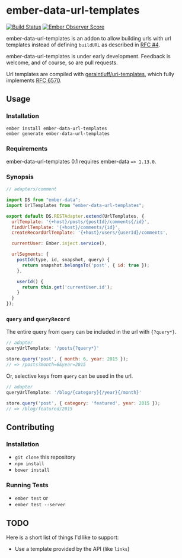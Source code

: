 # ember-data-url-templates

[![Build Status](https://travis-ci.org/amiel/ember-data-url-templates.svg)](https://travis-ci.org/amiel/ember-data-url-templates)
[![Ember Observer Score](http://emberobserver.com/badges/ember-data-url-templates.svg)](http://emberobserver.com/addons/ember-data-url-templates)

ember-data-url-templates is an addon to allow building urls with url templates instead of
defining `buildURL` as described in [RFC #4](https://github.com/emberjs/rfcs/pull/4).

ember-data-url-templates is under early development. Feedback is welcome, and of course,
so are pull requests.

Url templates are compiled with [geraintluff/uri-templates](https://github.com/geraintluff/uri-templates),
which fully implements [RFC 6570](http://tools.ietf.org/html/rfc6570).

## Usage

### Installation

```shell
ember install ember-data-url-templates
ember generate ember-data-url-templates
```

### Requirements

ember-data-url-templates 0.1 requires ember-data `=> 1.13.0`.

### Synopsis

```javascript
// adapters/comment

import DS from "ember-data";
import UrlTemplates from "ember-data-url-templates";

export default DS.RESTAdapter.extend(UrlTemplates, {
  urlTemplate: '{+host}/posts/{postId}/comments{/id}',
  findUrlTemplate: '{+host}/comments/{id}',
  createRecordUrlTemplate: '{+host}/users/{userId}/comments',

  currentUser: Ember.inject.service(),

  urlSegments: {
    postId(type, id, snapshot, query) {
      return snapshot.belongsTo('post', { id: true });
    },

    userId() {
      return this.get('currentUser.id');
    }
  }
});
```

### `query` and `queryRecord`

The entire query from `query` can be included in the url with `{?query*}`.

```javascript
// adapter
queryUrlTemplate: '/posts{?query*}'

store.query('post', { month: 6, year: 2015 });
// => /posts?month=6&year=2015
```

Or, selective keys from `query` can be used in the url.

```javascript
// adapter
queryUrlTemplate: '/blog/{category}{/year}{/month}'

store.query('post', { category: 'featured', year: 2015 });
// => /blog/featured/2015
```

## Contributing

### Installation

* `git clone` this repository
* `npm install`
* `bower install`

### Running Tests

* `ember test` or
* `ember test --server`

## TODO

Here is a short list of things I'd like to support:

* Use a template provided by the API (like `links`)
